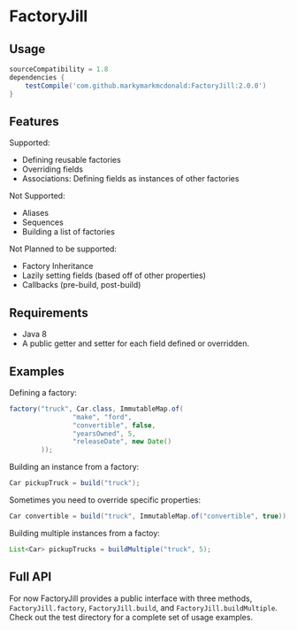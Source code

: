 FactoryJill
===========

## Usage
```gradle
sourceCompatibility = 1.8
dependencies {
    testCompile('com.github.markymarkmcdonald:FactoryJill:2.0.0')
}
```

## Features
Supported:
- Defining reusable factories
- Overriding fields
- Associations: Defining fields as instances of other factories

Not Supported:
- Aliases
- Sequences
- Building a list of factories

Not Planned to be supported:
- Factory Inheritance
- Lazily setting fields (based off of other properties)
- Callbacks (pre-build, post-build)

## Requirements
- Java 8
- A public getter and setter for each field defined or overridden.

## Examples
Defining a factory:
```java
factory("truck", Car.class, ImmutableMap.of(
                "make", "ford",
                "convertible", false,
                "yearsOwned", 5,
                "releaseDate", new Date()
        ));
```

Building an instance from a factory:
```java
Car pickupTruck = build("truck");
```

Sometimes you need to override specific properties:
```java
Car convertible = build("truck", ImmutableMap.of("convertible", true));
```

Building multiple instances from a factoy:
```java
List<Car> pickupTrucks = buildMultiple("truck", 5);
```

## Full API
For now FactoryJill provides a public interface with three methods, `FactoryJill.factory`, `FactoryJill.build`, and `FactoryJill.buildMultiple`.
Check out the test directory for a complete set of usage examples.
